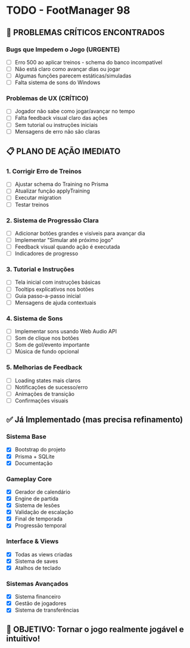 # TODO - FootManager 98

## 🚨 PROBLEMAS CRÍTICOS ENCONTRADOS

### Bugs que Impedem o Jogo (URGENTE)
- [ ] Erro 500 ao aplicar treinos - schema do banco incompatível
- [ ] Não está claro como avançar dias ou jogar
- [ ] Algumas funções parecem estáticas/simuladas
- [ ] Falta sistema de sons do Windows

### Problemas de UX (CRÍTICO)
- [ ] Jogador não sabe como jogar/avançar no tempo
- [ ] Falta feedback visual claro das ações
- [ ] Sem tutorial ou instruções iniciais
- [ ] Mensagens de erro não são claras

## 📋 PLANO DE AÇÃO IMEDIATO

### 1. Corrigir Erro de Treinos
- [ ] Ajustar schema do Training no Prisma
- [ ] Atualizar função applyTraining
- [ ] Executar migration
- [ ] Testar treinos

### 2. Sistema de Progressão Clara
- [ ] Adicionar botões grandes e visíveis para avançar dia
- [ ] Implementar "Simular até próximo jogo"
- [ ] Feedback visual quando ação é executada
- [ ] Indicadores de progresso

### 3. Tutorial e Instruções
- [ ] Tela inicial com instruções básicas
- [ ] Tooltips explicativos nos botões
- [ ] Guia passo-a-passo inicial
- [ ] Mensagens de ajuda contextuais

### 4. Sistema de Sons
- [ ] Implementar sons usando Web Audio API
- [ ] Som de clique nos botões
- [ ] Som de gol/evento importante
- [ ] Música de fundo opcional

### 5. Melhorias de Feedback
- [ ] Loading states mais claros
- [ ] Notificações de sucesso/erro
- [ ] Animações de transição
- [ ] Confirmações visuais

## ✅ Já Implementado (mas precisa refinamento)

### Sistema Base
- [x] Bootstrap do projeto
- [x] Prisma + SQLite
- [x] Documentação

### Gameplay Core
- [x] Gerador de calendário
- [x] Engine de partida
- [x] Sistema de lesões
- [x] Validação de escalação
- [x] Final de temporada
- [x] Progressão temporal

### Interface & Views
- [x] Todas as views criadas
- [x] Sistema de saves
- [x] Atalhos de teclado

### Sistemas Avançados
- [x] Sistema financeiro
- [x] Gestão de jogadores
- [x] Sistema de transferências

## 🎯 OBJETIVO: Tornar o jogo realmente jogável e intuitivo!